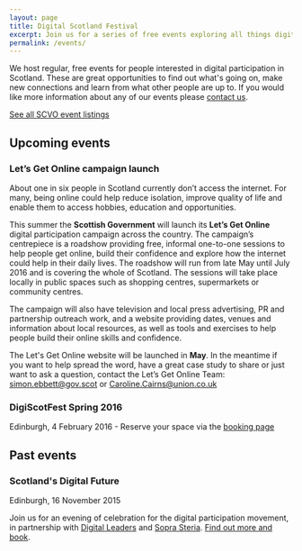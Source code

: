 ```yaml
---
layout: page
title: Digital Scotland Festival
excerpt: Join us for a series of free events exploring all things digital.
permalink: /events/
---
```


We host regular, free events for people interested in digital participation in Scotland. These are great opportunities to find out what's going on, make new connections and learn from what other people are up to. If you would like more information about any of our events please [contact us](/contact/).

<a href="http://www.scvo.org.uk/events" class="btn btn-primary btn-lg">See all SCVO event listings</a>



## Upcoming events

### Let’s Get Online campaign launch

About one in six people in Scotland currently don’t access the internet. For many, being online could help reduce isolation, improve quality of life and enable them to access hobbies, education and opportunities.

This summer the **Scottish Government** will launch its **Let’s Get Online** digital participation campaign across the country. The campaign’s centrepiece is a roadshow providing free, informal one-to-one sessions to help people get online, build their confidence and explore how the internet could help in their daily lives. The roadshow will run from late May until July 2016 and is covering the whole of Scotland. The sessions will take place locally in public spaces such as shopping centres, supermarkets or community centres. 

The campaign will also have television and local press advertising, PR and partnership outreach work, and a website providing dates, venues and information about local resources, as well as tools and exercises to help people build their online skills and confidence.

The Let's Get Online website will be launched in **May**. In the meantime if you want to help spread the word, have a great case study to share or just want to ask a question, contact the Let’s Get Online Team: simon.ebbett@gov.scot or Caroline.Cairns@union.co.uk  


### DigiScotFest Spring 2016 
Edinburgh, 4 February 2016 - Reserve your space via the <a href="http://www.scvo.org.uk/events/digiscot-fest-spring-2016/">booking page</a> 


## Past events

### Scotland's Digital Future
Edinburgh, 16 November 2015

Join us for an evening of celebration for the digital participation movement, in partnership with [Digital Leaders](http://digitalleaders.co.uk/) and [Sopra Steria](http://www.soprasteria.co.uk/en). [Find out more and book](http://digitalleaders.co.uk/dl-local/scotland/).





